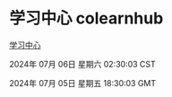 # 学习中心 colearnhub
[学习中心](http://:56308/colearnhub/)

2024年 07月 06日 星期六 02:30:03 CST

2024年 07月 05日 星期五 18:30:03 GMT
